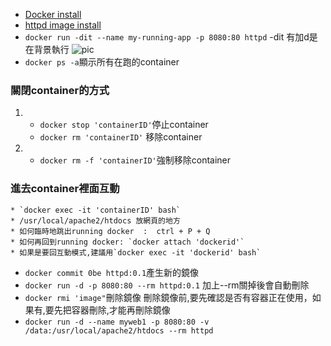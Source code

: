 * [Docker install](https://blog.csdn.net/vkingnew/article/details/85241600)
* [httpd image install](https://hub.docker.com/_/httpd)
* `docker run -dit --name my-running-app -p 8080:80 httpd` -dit 有加d是在背景執行
![pic](0913-1)
* `docker ps -a`顯示所有在跑的container
### 關閉container的方式
1. 
    * `docker stop 'containerID'`停止container
    * `docker rm 'containerID'` 移除container
2. 
    * `docker rm -f 'containerID'`強制移除container

### 進去container裡面互動
    * `docker exec -it 'containerID' bash`
    * /usr/local/apache2/htdocs 放網頁的地方
    * 如何臨時地跳出running docker  :  ctrl + P + Q
    * 如何再回到running docker: `docker attach 'dockerid'`
    * 如果是要回互動模式,建議用`docker exec -it 'dockerid' bash`

* `docker commit 0be httpd:0.1`產生新的鏡像
* `docker run -d -p 8080:80 --rm httpd:0.1` 加上--rm關掉後會自動刪除
* `docker rmi 'image"`刪除鏡像
刪除鏡像前,要先確認是否有容器正在使用，如果有,要先把容器刪除,才能再刪除鏡像
*  `docker run -d --name myweb1 -p 8080:80 -v /data:/usr/local/apache2/htdocs --rm httpd` 